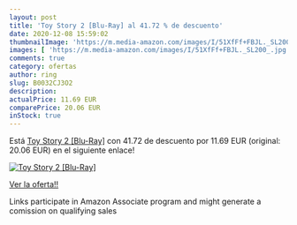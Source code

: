 ```yaml
---
layout: post
title: 'Toy Story 2 [Blu-Ray] al 41.72 % de descuento'
date: 2020-12-08 15:59:02
thumbnailImage: 'https://m.media-amazon.com/images/I/51XfFf+FBJL._SL200_.jpg'
images: [ 'https://m.media-amazon.com/images/I/51XfFf+FBJL._SL200_.jpg' ]
comments: true
category: ofertas
author: ring
slug: B0032CJ3O2
description:
actualPrice: 11.69 EUR
comparePrice: 20.06 EUR
inStock: true
---
```


Está [Toy Story 2 [Blu-Ray]](https://www.amazon.fr/dp/B0032CJ3O2/?tag=tolees0d-21) con 41.72 de descuento por 11.69 EUR (original: 20.06 EUR) en el siguiente enlace!

[![Toy Story 2 [Blu-Ray]](https://m.media-amazon.com/images/I/51XfFf+FBJL._SL200_.jpg)](https://www.amazon.fr/dp/B0032CJ3O2/?tag=tolees0d-21)

[Ver la oferta!!](https://www.amazon.fr/dp/B0032CJ3O2/?tag=tolees0d-21)

Links participate in Amazon Associate program and might generate a comission on qualifying sales


